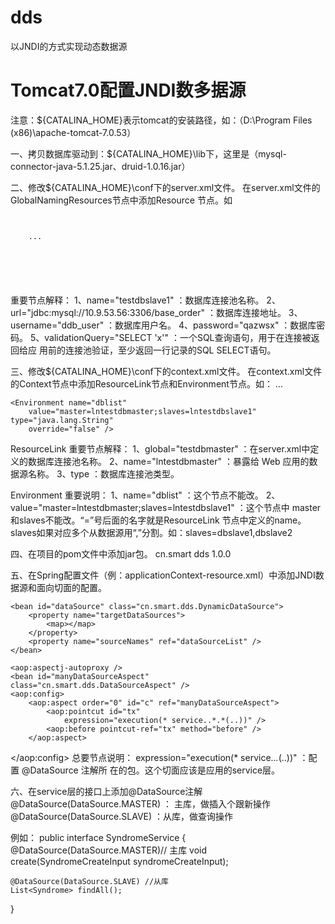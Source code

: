# dds
 以JNDI的方式实现动态数据源
 
# Tomcat7.0配置JNDI数多据源
注意：${CATALINA_HOME}表示tomcat的安装路径，如：（D:\Program Files (x86)\apache-tomcat-7.0.53）

一、拷贝数据库驱动到：${CATALINA_HOME}\lib下，这里是（mysql-connector-java-5.1.25.jar、druid-1.0.16.jar）

二、修改${CATALINA_HOME}\conf下的server.xml文件。
在server.xml文件的GlobalNamingResources节点中添加Resource 节点。如
<pre><code>
<GlobalNamingResources>
    ...
    <Resource name="testdbmaster" 
	auth="Container" 
	driverClassName="com.mysql.jdbc.Driver" 	factory="com.alibaba.druid.pool.DruidDataSourceFactory" 	filters="stat" 
	initialSize="1" 
	maxActive="200" 
	maxWait="60000" 	
	minIdle="1" 
	singleton="true" 
	testOnBorrow="false" 
	testOnReturn="false" 	
	testWhileIdle="true" 	type="com.alibaba.druid.pool.DruidDataSource" 	url="jdbc:mysql://10.9.53.187:3306/base_order" 	username="ddb_user"
	password="qazwsx" 	 
	validationQuery="SELECT 'x'"/>
	
		<Resource name="testdbslave1"  
	auth="Container" 
	driverClassName="com.mysql.jdbc.Driver" 		factory="com.alibaba.druid.pool.DruidDataSourceFactory" 		filters="stat" 
	initialSize="1" 
	maxActive="200" 
	maxWait="60000" 	
	minIdle="1" 				
	singleton="true" 
	testOnBorrow="false" 
	testOnReturn="false" 		
	testWhileIdle="true" 				
	type="com.alibaba.druid.pool.DruidDataSource" 	
	url="jdbc:mysql://10.9.53.56:3306/base_order" 	
	username="ddb_user" 
	password="qazwsx" 
	validationQuery="SELECT 'x'"/>
</GlobalNamingResources>

</code></pre>


重要节点解释：
1、name="testdbslave1" ：数据库连接池名称。
2、url="jdbc:mysql://10.9.53.56:3306/base_order" ：数据库连接地址。
3、username="ddb_user" ：数据库用户名。
4、password="qazwsx" ：数据库密码。
5、validationQuery="SELECT 'x'" ：一个SQL查询语句，用于在连接被返回给应	用前的连接池验证，至少返回一行记录的SQL SELECT语句。

三、修改${CATALINA_HOME}\conf下的context.xml文件。
在context.xml文件的Context节点中添加ResourceLink节点和Environment节点。如：
<Context>
...
	<ResourceLink global="testdbmaster" name="lntestdbmaster"
		type="com.alibaba.druid.pool.DruidDataSource" />
	<ResourceLink global="testdbslave1" name="lntestdbslave1"
		type="com.alibaba.druid.pool.DruidDataSource" />

	<Environment name="dblist"
		value="master=lntestdbmaster;slaves=lntestdbslave1" 					type="java.lang.String"
		override="false" />
</Context>

ResourceLink 重要节点解释：
1、global="testdbmaster"  ：在server.xml中定义的数据库连接池名称。
2、name="lntestdbmaster" ：暴露给 Web 应用的数据源名称。
3、type ：数据库连接池类型。

Environment 重要说明：
1、name="dblist" ：这个节点不能改。
2、value="master=lntestdbmaster;slaves=lntestdbslave1" ：这个节点中	master和slaves不能改。“=”号后面的名字就是ResourceLink 节点中定义的name。 	slaves如果对应多个从数据源用“,”分割。如：slaves=dbslave1,dbslave2

四、在项目的pom文件中添加jar包。
<dependency>
		<groupId>cn.smart</groupId>
		<artifactId>dds</artifactId>
		<version>1.0.0</version>
</dependency>

五、在Spring配置文件（例：applicationContext-resource.xml）中添加JNDI数据源和面向切面的配置。
<!-- 引用JNDI配置 -->
<bean id="dataSourceList" 		class="org.springframework.jndi.JndiObjectFactoryBean">
		<property name="jndiName" value="java:/comp/env/dblist" />
</bean>

<!-- 引用JNDI数据源 -->
	<bean id="dataSource" class="cn.smart.dds.DynamicDataSource">
		<property name="targetDataSources">
			<map></map>
		</property>
    	<property name="sourceNames" ref="dataSourceList" />    
    </bean>

<!-- 面向切面的配置 -->
	<aop:aspectj-autoproxy />
	<bean id="manyDataSourceAspect" 	class="cn.smart.dds.DataSourceAspect" />
	<aop:config>
		<aop:aspect order="0" id="c" ref="manyDataSourceAspect">
			<aop:pointcut id="tx"
				expression="execution(* service..*.*(..))" />
			<aop:before pointcut-ref="tx" method="before" />
		</aop:aspect>
</aop:config>
总要节点说明： 
expression="execution(* service..*.*(..))" ：配置 @DataSource 注解所	在的包。这个切面应该是应用的service层。

六、在service层的接口上添加@DataSource注解
@DataSource(DataSource.MASTER) ： 主库，做插入个跟新操作
@DataSource(DataSource.SLAVE) ：从库，做查询操作

例如：
public interface SyndromeService {
	@DataSource(DataSource.MASTER)// 主库
void create(SyndromeCreateInput syndromeCreateInput);

    @DataSource(DataSource.SLAVE) //从库
    List<Syndrome> findAll();    
}


